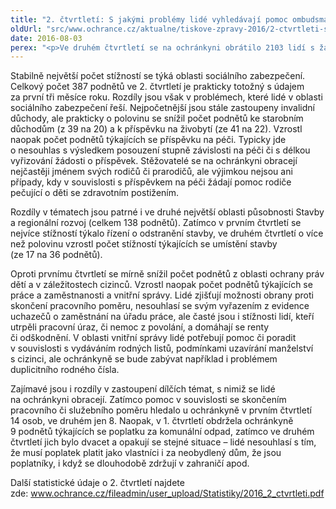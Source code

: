 ```yaml
---
title: "2. čtvrtletí: S jakými problémy lidé vyhledávají pomoc ombudsmanky"
oldUrl: "src/www.ochrance.cz/aktualne/tiskove-zpravy-2016/2-ctvrtleti-s-jakymi-problemy-lide-vyhledavaji-pomoc-ombudsmanky"
date: 2016-08-03
perex: "<p>Ve druhém čtvrtletí se na ochránkyni obrátilo 2103 lidí s žádostí o pomoc při řešení své životní situace. Dvě třetiny (64 %) jejich podnětů spadá do působnosti veřejného ochránce práv a ochránkyně se jimi může zabývat.</p>"
---
```


<!-- imported from the old website -->

<p>Stabilně největší počet stížností se týká oblasti sociálního zabezpečení. Celkový počet 387 podnětů ve 2. čtvrtletí je prakticky totožný s údajem za první tři měsíce roku. Rozdíly jsou však v problémech, které lidé v oblasti sociálního zabezpečení řeší. Nejpočetnější jsou stále zastoupeny invalidní důchody, ale prakticky o polovinu se snížil počet podnětů ke starobním důchodům (z 39 na 20) a k příspěvku na živobytí (ze 41 na 22). Vzrostl naopak počet podnětů týkajících se příspěvku na péči. Typicky jde o nesouhlas s výsledkem posouzení stupně závislosti na péči či s délkou vyřizování žádosti o příspěvek. Stěžovatelé se na ochránkyni obracejí nejčastěji jménem svých rodičů či prarodičů, ale výjimkou nejsou ani případy, kdy v souvislosti s příspěvkem na péči žádají pomoc rodiče pečující o děti se zdravotním postižením.</p> <p>Rozdíly v tématech jsou patrné i ve druhé největší oblasti působnosti Stavby a regionální rozvoj (celkem 138 podnětů). Zatímco v prvním čtvrtletí se nejvíce stížností týkalo řízení o odstranění stavby, ve druhém čtvrtletí o více než polovinu vzrostl počet stížností týkajících se umístění stavby (ze 17 na 36 podnětů). </p> <p>Oproti prvnímu čtvrtletí se mírně snížil počet podnětů z oblasti ochrany práv dětí a v záležitostech cizinců. Vzrostl naopak počet podnětů týkajících se práce a zaměstnanosti a vnitřní správy. Lidé zjišťují možnosti obrany proti skončení pracovního poměru, nesouhlasí se svým vyřazením z evidence uchazečů o zaměstnání na úřadu práce, ale časté jsou i stížnosti lidí, kteří utrpěli pracovní úraz, či nemoc z povolání, a domáhají se renty či odškodnění. V oblasti vnitřní správy lidé potřebují pomoc či poradit v souvislosti s vydáváním rodných listů, podmínkami uzavírání manželství s cizinci, ale ochránkyně se bude zabývat například i problémem duplicitního rodného čísla.</p> <p>Zajímavé jsou i rozdíly v zastoupení dílčích témat, s nimiž se lidé na ochránkyni obracejí. Zatímco pomoc v souvislosti se skončením pracovního či služebního poměru hledalo u ochránkyně v prvním čtvrtletí 14 osob, ve druhém jen 8. Naopak, v 1. čtvrtletí obdržela ochránkyně 9 podnětů týkajících se poplatku za komunální odpad, zatímco ve druhém čtvrtletí jich bylo dvacet a opakují se stejné situace – lidé nesouhlasí s tím, že musí poplatek platit jako vlastníci i za neobydlený dům, že jsou poplatníky, i když se dlouhodobě zdržují v zahraničí apod.</p> <p>Další statistické údaje o 2. čtvrtletí najdete zde: <a href="http://www.ochrance.cz/fileadmin/user_upload/Statistiky/2016_2_ctvrtleti.pdf" style="line-height: 17.92px; font-size: 12.8px;"><a href="http://www.ochrance.cz/fileadmin/user_upload/Statistiky/2016_2_ctvrtleti.pdf" target="_blank">www.ochrance.cz/fileadmin/user_upload/Statistiky/2016_2_ctvrtleti.pdf</a></a></p>

